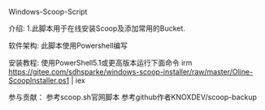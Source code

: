 Windows-Scoop-Script






介绍:
1.此脚本用于在线安装Scoop及添加常用的Bucket.








软件架构:
此脚本使用Powershell编写








安装教程:
使用PowerShell5.1或更高版本运行下面命令
irm https://gitee.com/sdhsparke/windows-scoop-installer/raw/master/Oline-ScoopInstaller.ps1 | iex








参与贡献：
参考scoop.sh官网脚本
参考github作者KNOXDEV/scoop-backup
